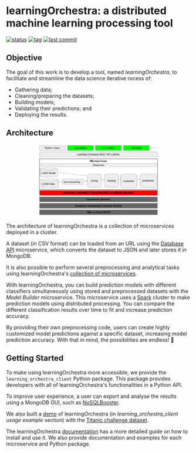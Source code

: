 # learningOrchestra: a distributed machine learning processing tool 

[![status](https://img.shields.io/badge/build-passing-brightgreen)](https://shields.io/)
[![tag](https://img.shields.io/github/v/tag/riibeirogabriel/learningOrchestra)](https://github.com/riibeirogabriel/learningOrchestra/tags)
[![last commit](https://img.shields.io/github/last-commit/riibeirogabriel/learningOrchestra)](https://github.com/riibeirogabriel/learningOrchestra/tags)

## Objective

The goal of this work is to develop a tool, named *learningOrchestra*, to facilitate and streamline the data science iterative rocess of:
* Gathering data;
* Cleaning/preparing the datasets;
* Building models;
* Validating their predictions; and
* Deploying the results.

## Architecture


<p align="center" width="100%">
  <img src="./docs/architecture.png" width="70%">
</p>
                                                                       
The architecture of learningOrchestra is a collection of microservices deployed in a cluster.

A dataset (in CSV format) can be loaded from an URL using the [Database API](https://riibeirogabriel.github.io/learningOrchestra/database_api) microservice, which converts the dataset to JSON and later stores it in MongoDB.

It is also possible to perform several preprocessing and analytical tasks using learningOrchestra's [collection of microservices](https://riibeirogabriel.github.io/learningOrchestra/usage).

With learningOrchestra, you can build prediction models with different classifiers simultaneously using stored and preprocessed datasets with the *Model Builder* microservice. This microservice uses a [Spark](https://spark.apache.org/) cluster to make prediction models using distributed processing. You can compare the different classification results over time to fit and increase prediction accuracy.

By providing their own preprocessing code, users can create highly customized model predictions against a specific dataset, increasing model prediction accuracy. With that in mind, the possibilities are endless! 🚀

## Getting Started

To make using learningOrchestra more accessible, we provide the `learning_orchestra_client` Python package. This package provides developers with all of learningOrchestra's functionalities in a Python API.

To improve user experience, a user can export and analyse the results using a MongoDB GUI, such as [NoSQLBooster](https://nosqlbooster.com).

We also built a [demo](https://pypi.org/project/learning-orchestra-client/) of learningOrchestra (in *learning_orchestra_client usage example* section) with the [Titanic challenge dataset](https://www.kaggle.com/c/titanic).

The learningOrchestra [documentation](https://riibeirogabriel.github.io/learningOrchestra) has a more detailed guide on how to install and use it. We also provide documentation and examples for each microservice and Python package.
